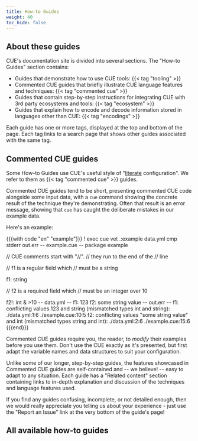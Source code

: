 ```yaml
---
title: How-to Guides
weight: 40
toc_hide: false
---
```


## About these guides

CUE's documentation site is divided into several sections. The "How-to Guides"
section contains:

- Guides that demonstrate how to use CUE tools: {{< tag "tooling" >}}
- Commented CUE guides that briefly illustrate CUE language features and
  techniques: {{< tag "commented cue" >}}
- Guides that contain step-by-step instructions for integrating CUE with 3rd
  party ecosystems and tools: {{< tag "ecosystem" >}}
- Guides that explain how to encode and decode information stored in languages
  other than CUE: {{< tag "encodings" >}}

Each guide has one or more tags, displayed at the top and bottom of the page.
Each tag links to a search page that shows other guides associated with the
same tag.

## Commented CUE guides

Some How-to Guides use CUE's useful style of
"[literate](https://en.wikipedia.org/wiki/Literate_programming) configuration".
We refer to them as {{< tag "commented cue" >}} guides.

Commented CUE guides tend to be short, presenting commented CUE code alongside
some input data, with a `cue` command showing the concrete result of the
technique they're demonstrating. Often that result is an error message, showing
that `cue` has caught the deliberate mistakes in our example data.

Here's an example:

{{{with code "en" "example"}}}
! exec cue vet .:example data.yml
cmp stderr out.err
-- example.cue --
package example

// CUE comments start with "//".
// they run to the end of the
// line

// f1 is a regular field which
// must be a string

f1: string

// f2 is a required field which
// must be an integer over 10

f2!: int & >10
-- data.yml --
f1: 123
f2: some string value
-- out.err --
f1: conflicting values 123 and string (mismatched types int and string):
    ./data.yml:1:6
    ./example.cue:10:5
f2: conflicting values "some string value" and int (mismatched types string and int):
    ./data.yml:2:6
    ./example.cue:15:6
{{{end}}}

Commented CUE guides require you, the reader, to *modify* their examples
before you use them. Don't use the CUE exactly as it's presented, but first
adapt the variable names and data structures to suit your configuration.

Unlike some of our longer, step-by-step guides, the features showcased in
Commented CUE guides are self-contained and -- we believe! -- easy to adapt to
any situation. Each guide has a "Related content" section containing links to
in-depth explanation and discussion of the techniques and language features
used.

If you find any guides confusing, incomplete, or not detailed enough, then we
would really appreciate you telling us about your experience - just use the
"Report an Issue" link at the very bottom of the guide's page!

## All available how-to guides
